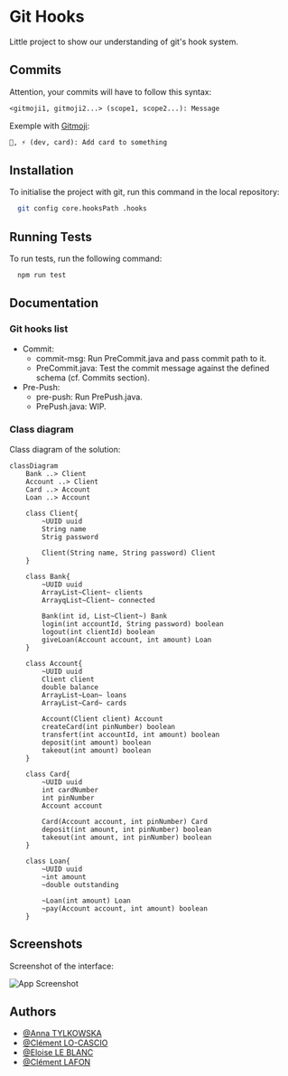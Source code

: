 
# Git Hooks

Little project to show our understanding of git's hook system.

## Commits

Attention, your commits will have to follow this syntax:

```txt
<gitmoji1, gitmoji2...> (scope1, scope2...): Message
```
Exemple with [Gitmoji](https://gitmoji.dev/):
```txt
🎨, ⚡️ (dev, card): Add card to something
```

## Installation

To initialise the project with git, run this command in the local repository:

```bash
  git config core.hooksPath .hooks
```

    
## Running Tests

To run tests, run the following command:

```bash
  npm run test
```


## Documentation

### Git hooks list
- Commit: 
  - commit-msg: Run PreCommit.java and pass commit path to it.
  - PreCommit.java: Test the commit message against the defined schema (cf. Commits section).
- Pre-Push:
  - pre-push: Run PrePush.java.
  - PrePush.java: WIP.

### Class diagram

Class diagram of the solution:

```mermaid
classDiagram
    Bank ..> Client
    Account ..> Client
    Card ..> Account
    Loan ..> Account

    class Client{
        ~UUID uuid
        String name
        Strig password

        Client(String name, String password) Client
    }

    class Bank{
        ~UUID uuid
        ArrayList~Client~ clients
        ArrayqList~Client~ connected

        Bank(int id, List~Client~) Bank
        login(int accountId, String password) boolean
        logout(int clientId) boolean
        giveLoan(Account account, int amount) Loan
    }

    class Account{
        ~UUID uuid
        Client client
        double balance
        ArrayList~Loan~ loans
        ArrayList~Card~ cards

        Account(Client client) Account
        createCard(int pinNumber) boolean
        transfert(int accountId, int amount) boolean
        deposit(int amount) boolean
        takeout(int amount) boolean
    }

    class Card{
        ~UUID uuid
        int cardNumber
        int pinNumber
        Account account

        Card(Account account, int pinNumber) Card
        deposit(int amount, int pinNumber) boolean
        takeout(int amount, int pinNumber) boolean
    }

    class Loan{
        ~UUID uuid
        ~int amount
        ~double outstanding

        ~Loan(int amount) Loan
        ~pay(Account account, int amount) boolean
    }
```

## Screenshots
Screenshot of the interface:

![App Screenshot](https://via.placeholder.com/468x300?text=App+Screenshot+Here)


## Authors

- [@Anna TYLKOWSKA](https://www.github.com/annaty)
- [@Clément LO-CASCIO](https://www.github.com/ClemLcs)
- [@Eloise LE BLANC](https://www.github.com/eloiseLBC)
- [@Clément LAFON](https://www.github.com/L-Clem)

